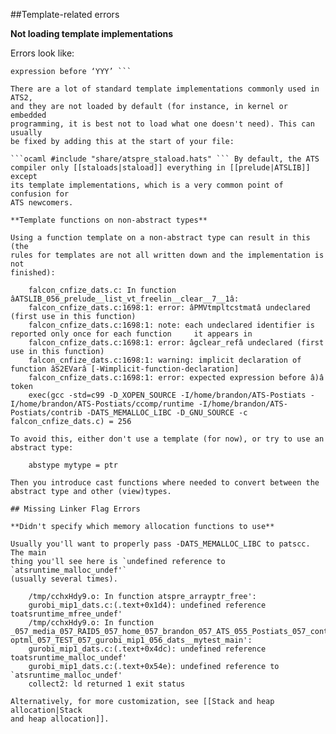 ##Template-related errors

**Not loading template implementations**

Errors look like:

``` // gcc 'XXX' undeclared (first use in this function)  expected
expression before ‘YYY’ ```

There are a lot of standard template implementations commonly used in ATS2,
and they are not loaded by default (for instance, in kernel or embedded
programming, it is best not to load what one doesn't need). This can usually
be fixed by adding this at the start of your file:

```ocaml #include "share/atspre_staload.hats" ``` By default, the ATS
compiler only [[staloads|staload]] everything in [[prelude|ATSLIB]] except
its template implementations, which is a very common point of confusion for
ATS newcomers.

**Template functions on non-abstract types**

Using a function template on a non-abstract type can result in this (the
rules for templates are not all written down and the implementation is not
finished):

    falcon_cnfize_dats.c: In function âATSLIB_056_prelude__list_vt_freelin__clear__7__1â:
    falcon_cnfize_dats.c:1698:1: error: âPMVtmpltcstmatâ undeclared (first use in this function)
    falcon_cnfize_dats.c:1698:1: note: each undeclared identifier is reported only once for each function     it appears in
    falcon_cnfize_dats.c:1698:1: error: âgclear_refâ undeclared (first use in this function)
    falcon_cnfize_dats.c:1698:1: warning: implicit declaration of function âS2EVarâ [-Wimplicit-function-declaration]
    falcon_cnfize_dats.c:1698:1: error: expected expression before â)â token
    exec(gcc -std=c99 -D_XOPEN_SOURCE -I/home/brandon/ATS-Postiats -I/home/brandon/ATS-Postiats/ccomp/runtime -I/home/brandon/ATS-Postiats/contrib -DATS_MEMALLOC_LIBC -D_GNU_SOURCE -c falcon_cnfize_dats.c) = 256

To avoid this, either don't use a template (for now), or try to use an
abstract type:
    
    abstype mytype = ptr

Then you introduce cast functions where needed to convert between the
abstract type and other (view)types.

## Missing Linker Flag Errors

**Didn't specify which memory allocation functions to use**

Usually you'll want to properly pass -DATS_MEMALLOC_LIBC to patscc. The main
thing you'll see here is `undefined reference to `atsruntime_malloc_undef'`
(usually several times).

    /tmp/cchxHdy9.o: In function atspre_arrayptr_free':
    gurobi_mip1_dats.c:(.text+0x1d4): undefined reference toatsruntime_mfree_undef'
    /tmp/cchxHdy9.o: In function  _057_media_057_RAID5_057_home_057_brandon_057_ATS_055_Postiats_057_contrib_057_libats_055_bbarker_057_ats    optml_057_TEST_057_gurobi_mip1_056_dats__mytest_main':
    gurobi_mip1_dats.c:(.text+0x4dc): undefined reference toatsruntime_malloc_undef'
    gurobi_mip1_dats.c:(.text+0x54e): undefined reference to `atsruntime_malloc_undef'
    collect2: ld returned 1 exit status

Alternatively, for more customization, see [[Stack and heap allocation|Stack
and heap allocation]].

